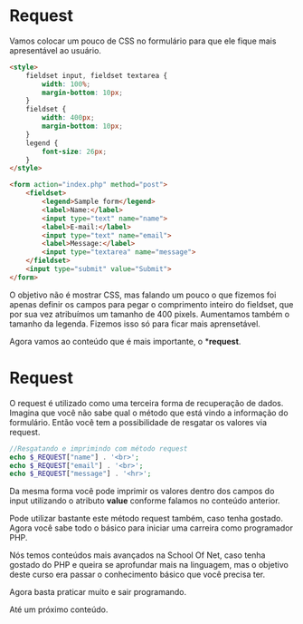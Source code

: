 # Request

Vamos colocar um pouco de CSS no formulário para que ele fique mais apresentável ao usuário.

```html
<style>
    fieldset input, fieldset textarea {
        width: 100%;
        margin-bottom: 10px;
    }
    fieldset {
        width: 400px;
        margin-bottom: 10px;
    }
    legend {
        font-size: 26px;
    }
</style>

<form action="index.php" method="post">
    <fieldset>
        <legend>Sample form</legend>
        <label>Name:</label>
        <input type="text" name="name">
        <label>E-mail:</label>
        <input type="text" name="email">
        <label>Message:</label>
        <input type="textarea" name="message">
    </fieldset>
    <input type="submit" value="Submit">
</form>
```

O objetivo não é mostrar CSS, mas falando um pouco o que fizemos foi apenas definir os campos para pegar o comprimento inteiro do fieldset, que por sua vez atribuímos um tamanho de 400 pixels. Aumentamos também o tamanho da legenda. Fizemos isso só para ficar mais aprensetável.

Agora vamos ao conteúdo que é mais importante, o ***request**.

# Request

O request é utilizado como uma terceira forma de recuperação de dados. Imagina que você não sabe qual o método que está vindo a informação do formulário. Então você tem a possibilidade de resgatar os valores via request.

```php
//Resgatando e imprimindo com método request
echo $_REQUEST["name"] . '<br>';
echo $_REQUEST["email"] . '<br>';
echo $_REQUEST["message"] . '<hr>';
```

Da mesma forma você pode imprimir os valores dentro dos campos do input utilizando o atributo **value** conforme falamos no conteúdo anterior.

Pode utilizar bastante este método request também, caso tenha gostado. Agora você sabe todo o básico para iniciar uma carreira como programador PHP.

Nós temos conteúdos mais avançados na School Of Net, caso tenha gostado do PHP e queira se aprofundar mais na linguagem, mas o objetivo deste curso era passar o conhecimento básico que você precisa ter.

Agora basta praticar muito e sair programando.

Até um próximo conteúdo.
